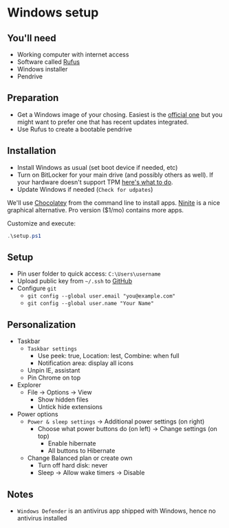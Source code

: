 # Windows setup

## You'll need
- Working computer with internet access
- Software called [Rufus](https://rufus.akeo.ie/)
- Windows installer
- Pendrive

## Preparation
- Get a Windows image of your chosing. Easiest is the [official one](https://www.microsoft.com/software-download/windows10) but you might want to prefer one that has recent updates integrated.
- Use Rufus to create a bootable pendrive

## Installation
- Install Windows as usual (set boot device if needed, etc)
- Turn on BitLocker for your main drive (and possibly others as well). If your hardware doesn't support TPM [here's what to do](https://www.howtogeek.com/howto/6229/how-to-use-bitlocker-on-drives-without-tpm/).
- Update Windows if needed (`Check for udpates`)

We'll use [Chocolatey](https://chocolatey.org/) from the command line to install apps. [Ninite](https://ninite.com/) is a nice graphical alternative. Pro version ($1/mo) contains more apps.

Customize and execute:
```powershell
.\setup.ps1
```

## Setup
- Pin user folder to quick access: `C:\Users\username`
- Upload public key from `~/.ssh` to [GitHub](https://github.com/settings/keys)
- Configure `git`
  - `git config --global user.email "you@example.com"`
  - `git config --global user.name "Your Name"`

## Personalization
- Taskbar
  - `Taskbar settings`
    - Use peek: true, Location: lest, Combine: when full
    - Notification area: display all icons
  - Unpin IE, assistant
  - Pin Chrome on top
- Explorer
  - File -> Options -> View
    - Show hidden files
    - Untick hide extensions
- Power options
  - `Power & sleep settings` -> Additional power settings (on right)
    - Choose what power buttons do (on left) -> Change settings (on top)
      - Enable hibernate
      - All buttons to Hibernate
  - Change Balanced plan or create own
    - Turn off hard disk: never
    - Sleep -> Allow wake timers -> Disable

## Notes
- `Windows Defender` is an antivirus app shipped with Windows, hence no antivirus installed

